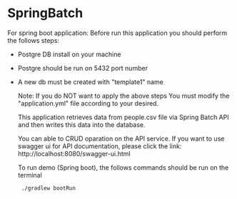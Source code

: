 # SpringBatch


For spring boot application:
Before run this application you should perform the follows steps:
- Postgre DB install on your machine
- Postgre should be run on 5432 port number
- A new db must be created with "template1" name
  
  Note: If you do NOT want to apply the above steps You must modify the "application.yml" file according to your desired.
  
  This application retrieves data from people.csv file via Spring Batch API and then writes this data into the database.
  
  You can able to CRUD oparation on the API service.
  If you want to use swagger ui for API documentation, please click the link:
  http://localhost:8080/swagger-ui.html
  
  To run demo (Spring boot), the follows commands should be run on the terminal
  ```sh
   ./gradlew bootRun
  ```
  
